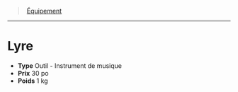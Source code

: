 ﻿---
!EquipmentItem
Type: Outil - Instrument de musique
Price: 30 po
Weight: 1 kg
Id: equipment_hd.md#lyre
ParentLink: equipment_hd.md#Équipement
Name: Lyre
ParentName: Équipement
NameLevel: 1
Attributes: {}
---
> [Équipement](hd_equipment.md)

---

# Lyre

- **Type** Outil - Instrument de musique
- **Prix** 30 po
- **Poids** 1 kg

